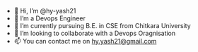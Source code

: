 - 👋 Hi, I’m @hy-yash21
- 👀 I’m a Devops Engineer
- 🌱 I’m currently pursuing B.E. in CSE from Chitkara University
- 💞️ I’m looking to collaborate with a Devops Oragnisation
- 📫 You can contact me on hy.yash21@gmail.com
<!---
hy-yash21/hy-yash21 is a ✨ special ✨ repository because its `README.md` (this file) appears on your GitHub profile.
You can click the Preview link to take a look at your changes.
--->
